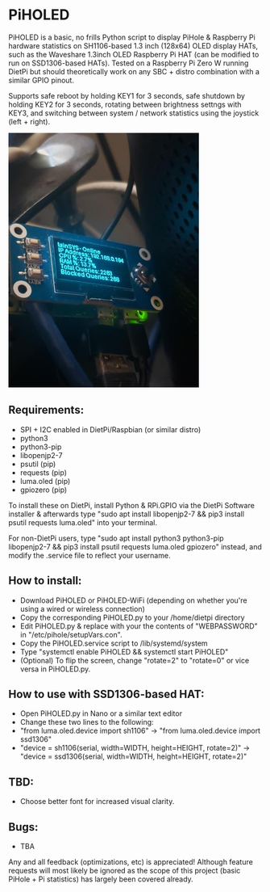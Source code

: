 # PiHOLED
PiHOLED is a basic, no frills Python script to display PiHole &amp; Raspberry Pi hardware statistics on SH1106-based 1.3 inch (128x64) OLED display HATs, such as the Waveshare 1.3inch OLED Raspberry Pi HAT (can be modified to run on SSD1306-based HATs). Tested on a Raspberry Pi Zero W running DietPi but should theoretically work on any SBC + distro combination with a similar GPIO pinout. 

Supports safe reboot by holding KEY1 for 3 seconds, safe shutdown by holding KEY2 for 3 seconds, rotating between brightness settngs with KEY3, and switching between system / network statistics using the joystick (left + right).

![](PiHOLED.jpg?raw=true)

## Requirements:
- SPI + I2C enabled in DietPi/Raspbian (or similar distro)
- python3
- python3-pip
- libopenjp2-7
- psutil (pip)
- requests (pip)
- luma.oled (pip)
- gpiozero (pip)


To install these on DietPi, install Python & RPi.GPIO via the DietPi Software installer & afterwards type "sudo apt install libopenjp2-7 && pip3 install psutil requests luma.oled" into your terminal. 

For non-DietPi users, type "sudo apt install python3 python3-pip libopenjp2-7 && pip3 install psutil requests luma.oled gpiozero" instead, and modify the .service file to reflect your username.

## How to install:
- Download PiHOLED or PiHOLED-WiFi (depending on whether you're using a wired or wireless connection)
- Copy the corresponding PiHOLED.py to your /home/dietpi directory
- Edit PiHOLED.py & replace <YOURAUTHTOKEN> with your the contents of "WEBPASSWORD" in "/etc/pihole/setupVars.con".
- Copy the PiHOLED.service script to /lib/systemd/system
- Type "systemctl enable PiHOLED && systemctl start PiHOLED"
- (Optional) To flip the screen, change "rotate=2" to "rotate=0" or vice versa in PiHOLED.py. 

## How to use with SSD1306-based HAT:
- Open PiHOLED.py in Nano or a similar text editor
- Change these two lines to the following:
- "from luma.oled.device import sh1106" -> "from luma.oled.device import ssd1306"
- "device = sh1106(serial, width=WIDTH, height=HEIGHT, rotate=2)"  -> "device = ssd1306(serial, width=WIDTH, height=HEIGHT, rotate=2)"

## TBD:
- Choose better font for increased visual clarity.

## Bugs:
- TBA

Any and all feedback (optimizations, etc) is appreciated! Although feature requests will most likely be ignored as the scope of this project (basic PiHole + Pi statistics) has largely been covered already.
